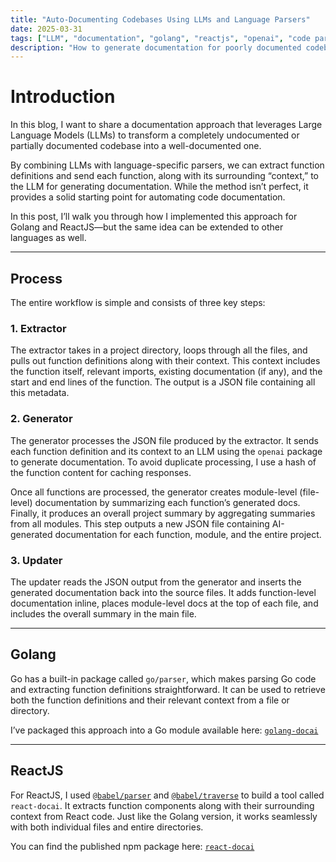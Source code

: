 ```yaml
---
title: "Auto-Documenting Codebases Using LLMs and Language Parsers"
date: 2025-03-31
tags: ["LLM", "documentation", "golang", "reactjs", "openai", "code parsing", "babel"]
description: "How to generate documentation for poorly documented codebases using LLMs combined with language-specific parsers in Golang and ReactJS."
---
```


# Introduction

In this blog, I want to share a documentation approach that leverages Large Language Models (LLMs) to transform a completely undocumented or partially documented codebase into a well-documented one.

By combining LLMs with language-specific parsers, we can extract function definitions and send each function, along with its surrounding “context,” to the LLM for generating documentation. While the method isn’t perfect, it provides a solid starting point for automating code documentation.

In this post, I’ll walk you through how I implemented this approach for Golang and ReactJS—but the same idea can be extended to other languages as well.

---

## Process

The entire workflow is simple and consists of three key steps:

### 1. Extractor  
The extractor takes in a project directory, loops through all the files, and pulls out function definitions along with their context. This context includes the function itself, relevant imports, existing documentation (if any), and the start and end lines of the function. The output is a JSON file containing all this metadata.

### 2. Generator  
The generator processes the JSON file produced by the extractor. It sends each function definition and its context to an LLM using the `openai` package to generate documentation. To avoid duplicate processing, I use a hash of the function content for caching responses.  

Once all functions are processed, the generator creates module-level (file-level) documentation by summarizing each function’s generated docs. Finally, it produces an overall project summary by aggregating summaries from all modules. This step outputs a new JSON file containing AI-generated documentation for each function, module, and the entire project.

### 3. Updater  
The updater reads the JSON output from the generator and inserts the generated documentation back into the source files. It adds function-level documentation inline, places module-level docs at the top of each file, and includes the overall summary in the main file.

---

## Golang

Go has a built-in package called `go/parser`, which makes parsing Go code and extracting function definitions straightforward. It can be used to retrieve both the function definitions and their relevant context from a file or directory.

I’ve packaged this approach into a Go module available here: [`golang-docai`](https://github.com/zkhan93/golang-docai/)

---

## ReactJS

For ReactJS, I used [`@babel/parser`](https://www.npmjs.com/package/@babel/parser) and [`@babel/traverse`](https://www.npmjs.com/package/@babel/traverse) to build a tool called `react-docai`. It extracts function components along with their surrounding context from React code. Just like the Golang version, it works seamlessly with both individual files and entire directories.

You can find the published npm package here: [`react-docai`](https://www.npmjs.com/package/react-docai)

